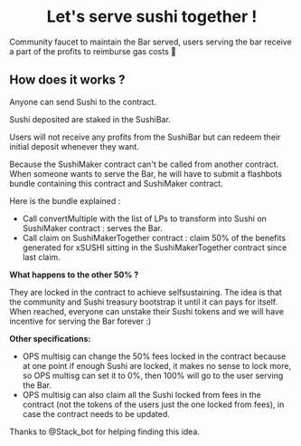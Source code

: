 # <h1 align="center"> Let's serve sushi together ! </h1>

Community faucet to maintain the Bar served, users serving the bar receive a part of the profits to reimburse gas costs :sushi:

## How does it works ?

Anyone can send Sushi to the contract.

Sushi deposited are staked in the SushiBar.

Users will not receive any profits from the SushiBar but can redeem their initial deposit whenever they want.

Because the SushiMaker contract can't be called from another contract.
When someone wants to serve the Bar, he will have to submit a flashbots bundle containing this contract and SushiMaker contract.

Here is the bundle explained :

* Call convertMultiple with the list of LPs to transform into Sushi on SushiMaker contract : serves the Bar.
* Call claim on SushiMakerTogether contract : claim 50% of the benefits generated for xSUSHI sitting in the SushiMakerTogether contract since last claim.

**What happens to the other 50% ?**

They are locked in the contract to achieve selfsustaining.
The idea is that the community and Sushi treasury bootstrap it until it can pays for itself.
When reached, everyone can unstake their Sushi tokens and we will have incentive for serving the Bar forever :)

**Other specifications:**

* OPS multisig can change the 50% fees locked in the contract because at one point if enough Sushi are locked, it makes no sense to lock more, so OPS multisg can set it to 0%, then 100% will go to the user serving the Bar.
* OPS multisig can also claim all the Sushi locked from fees in the contract (not the tokens of the users just the one locked from fees), in case the contract needs to be updated.

Thanks to @Stack_bot for helping finding this idea.